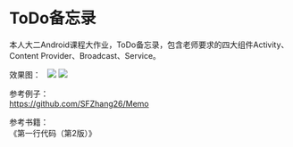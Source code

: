 # ToDo备忘录
本人大二Android课程大作业，ToDo备忘录，包含老师要求的四大组件Activity、Content Provider、Broadcast、Service。

效果图：  
![](https://github.com/lojoyo/ToDo_Memorandum/blob/master/Picture/main.jpg)
![](https://github.com/lojoyo/ToDo_Memorandum/blob/master/Picture/edit.jpg)    



参考例子：  
https://github.com/SFZhang26/Memo


参考书籍：  
《第一行代码（第2版）》
